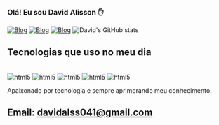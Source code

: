 ### Olá! Eu sou David Alisson ✋

[![Blog](https://img.shields.io/badge/LinkedIn-0077B5?style=for-the-badge&logo=linkedin&logoColor=white)](hhttps://www.linkedin.com/in/davidalss/)
[![Blog](https://img.shields.io/badge/Instagram-E4405F?style=for-the-badge&logo=instagram&logoColor=white)](https://instagram.com/david_Alss)
[![Blog](https://img.shields.io/badge/bio.link-000000%7D?style=for-the-badge&logo=biolink&logoColor=white)](https://linkr.bio/davidalss)
![David's GitHub stats](https://github-readme-stats.vercel.app/api?username=davidalss&show_icons=true&theme=dracula)

## Tecnologias que uso no meu dia  

<div style="display: inline_block"><br/>
    <img align="center" alt="html5" src="https://img.shields.io/badge/HTML5-E34F26?style=for-the-badge&logo=html5&logoColor=white">
    <img align="center" alt="html5" src="https://img.shields.io/badge/CSS-239120?&style=for-the-badge&logo=css3&logoColor=white">
    <img align="center" alt="html5" src="https://img.shields.io/badge/Python-3776AB?style=for-the-badge&logo=python&logoColor=white">
    <img align="center" alt="html5" src="https://img.shields.io/badge/JavaScript-F7DF1E?style=for-the-badge&logo=javascript&logoColor=black">
    <img align="center" alt="html5" src="https://img.shields.io/badge/PHP-777BB4?style=for-the-badge&logo=php&logoColor=white">
</div>

Apaixonado por tecnologia e sempre aprimorando meu conhecimento.

## Email: davidalss041@gmail.com


